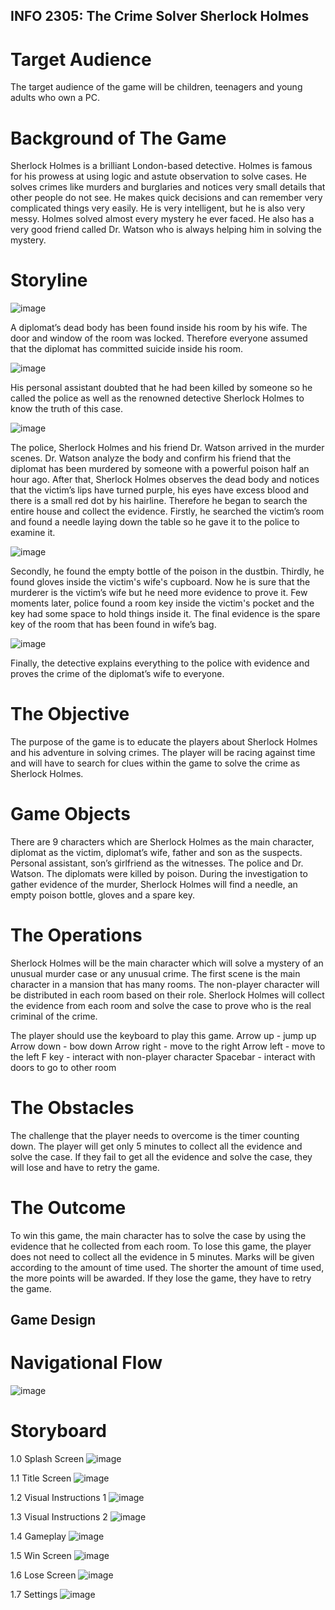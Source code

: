 ## INFO 2305: The Crime Solver Sherlock Holmes

# Target Audience
The target audience of the game will be children, teenagers and young adults who own a PC.

# Background of The Game
Sherlock Holmes is a brilliant London-based detective. Holmes is famous for his prowess at using logic and astute observation to solve cases. He solves crimes like murders and burglaries and notices very small details that other people do not see. He makes quick decisions and can remember very complicated things very easily. He is very intelligent, but he is also very messy. Holmes solved almost every mystery he ever faced. He also has a very good friend called Dr. Watson who is always helping him in solving the mystery.

# Storyline

![image](https://github.com/user-attachments/assets/2791884b-cbbc-4dd6-b324-a95d508faabc)

A diplomat’s dead body has been found inside his room by his wife. The door and window of the room was locked. Therefore everyone assumed that the diplomat has committed suicide inside his room.

![image](https://github.com/user-attachments/assets/c40b8224-5ce1-49fb-a9e1-5602643e7ce9)

His personal assistant doubted that he had been killed by someone so he called the police as well as the renowned detective Sherlock Holmes to know the truth of this case.

![image](https://github.com/user-attachments/assets/d32fbdfc-409a-4d21-ad57-aafc98c91e34)

The police, Sherlock Holmes and his friend Dr. Watson arrived in the murder scenes. Dr. Watson analyze the body and confirm his friend that  the diplomat has been murdered by someone with a powerful poison half an hour ago. After that, Sherlock Holmes observes the dead body and notices that the victim’s lips have turned purple, his eyes have excess blood and there is a small red dot by his hairline. Therefore he began to search the entire house and collect the evidence. Firstly, he searched the victim’s  room and found a needle laying down the table so he gave it to the police to examine it.

![image](https://github.com/user-attachments/assets/5010f4c3-46ba-4d45-8792-1a2394c5dc8a)

Secondly, he found the empty bottle of the poison in the dustbin. Thirdly, he found gloves inside the victim's wife's cupboard. Now he is sure that the murderer is the victim’s wife but he need more evidence to prove it. Few moments later, police found a room key inside the victim's pocket and the key had some space to hold things inside it. The final evidence is the spare key of the room that has been found in wife’s bag.

![image](https://github.com/user-attachments/assets/b6f5e092-4afe-4425-9a54-eced8f89146e)

Finally, the detective explains everything to the police with evidence and proves the crime of the diplomat’s wife to everyone.

# The Objective
The purpose of the game is to educate the players about Sherlock Holmes and his adventure in solving crimes. The player will be racing against time and will have to search for clues within the game to solve the crime as Sherlock Holmes.

# Game Objects
There are 9 characters which are Sherlock Holmes as the main character, diplomat as the victim, diplomat’s wife, father and son as the suspects. Personal assistant, son’s girlfriend as the witnesses. The police and Dr. Watson. The diplomats were killed by poison. During the investigation to gather evidence of the murder, Sherlock Holmes will find a needle, an empty poison bottle, gloves and a spare key.

# The Operations
Sherlock Holmes will be the main character which will solve a mystery of an unusual murder case or any unusual crime. The first scene is the main character in a mansion that has many rooms. The non-player character will be distributed in each room based on their role. Sherlock Holmes will collect the evidence from each room and solve the case to prove who is the real criminal of the crime.

The player should use the keyboard to play this game.
Arrow up - jump up
	Arrow down - bow down
	Arrow right - move to the right
	Arrow left - move to the left
	F key - interact with non-player character
	Spacebar - interact with doors to go to other room

# The Obstacles
The challenge that the player needs to overcome is the timer counting down. The player will get only 5 minutes to collect all the evidence and solve the case. If they fail to get all the evidence and solve the case, they will lose and have to retry the game.

# The Outcome
To win this game, the main character has to solve the case by using the evidence that he collected from each room. To lose this game, the player does not need to collect all the evidence in 5 minutes. Marks will be given according to the amount of time used. The shorter the amount of time used, the more points will be awarded. If they lose the game, they have to retry the game.

## Game Design

# Navigational Flow
![image](https://github.com/user-attachments/assets/d4efae4a-ddf4-4e41-ad6f-7eddb96477d2)

# Storyboard

1.0 Splash Screen
![image](https://github.com/user-attachments/assets/83069312-bd2e-4791-a2cb-7fc01fa79767)

1.1 Title Screen
![image](https://github.com/user-attachments/assets/9cba1345-4a0f-4ff5-981d-daa77418a748)

1.2 Visual Instructions 1
![image](https://github.com/user-attachments/assets/91b37ed0-0a52-440a-b159-c7a3639e4b4f)

1.3 Visual Instructions 2
![image](https://github.com/user-attachments/assets/c20804cd-5c8b-46d4-9871-1e5017f5b5f3)

1.4 Gameplay
![image](https://github.com/user-attachments/assets/1df72b24-eace-41c8-9d23-9550e43f4177)

1.5 Win Screen
![image](https://github.com/user-attachments/assets/64733c98-1e18-4a72-ba6d-791d40874cd4)

1.6 Lose Screen
![image](https://github.com/user-attachments/assets/5c54ddb7-da1d-4fa0-ab2a-7c7af47f2bc1)

1.7 Settings
![image](https://github.com/user-attachments/assets/3896a089-1fc2-4f39-be24-1a5732b9aab4)
